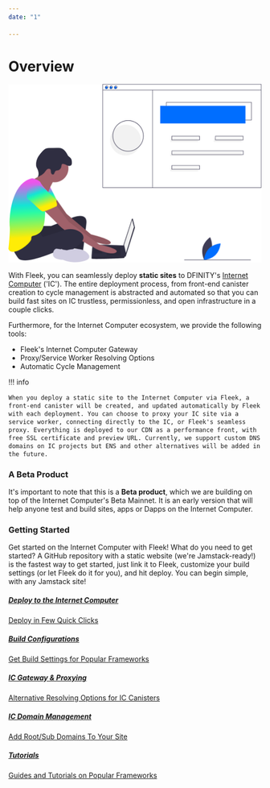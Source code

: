 ```yaml
---
date: "1"

---
```

# Overview

![](imgs/hero.png)

With Fleek, you can seamlessly deploy **static sites** to DFINITY's [Internet Computer](https://dfinity.org/) ('IC'). The entire deployment process, from front-end canister creation to cycle management is abstracted and automated so that you can build fast sites on IC trustless, permissionless, and open infrastructure in a couple clicks.

Furthermore, for the Internet Computer ecosystem, we provide the following tools:

- Fleek's Internet Computer Gateway
- Proxy/Service Worker Resolving Options
- Automatic Cycle Management

!!! info

    When you deploy a static site to the Internet Computer via Fleek, a front-end canister will be created, and updated automatically by Fleek with each deployment. You can choose to proxy your IC site via a service worker, connecting directly to the IC, or Fleek's seamless proxy. Everything is deployed to our CDN as a performance front, with free SSL certificate and preview URL. Currently, we support custom DNS domains on IC projects but ENS and other alternatives will be added in the future.

### A Beta Product
It's important to note that this is a **Beta product**, which we are building on top of the Internet Computer's Beta Mainnet. It is an early version that will help anyone test and build sites, apps or Dapps on the Internet Computer.

### Getting Started

Get started on the Internet Computer with Fleek! What do you need to get started? A GitHub repository with a static website (we're Jamstack-ready!) is the fastest way to get started, just link it to Fleek, customize your build settings (or let Fleek do it for you), and hit deploy. You can begin simple, with any Jamstack site!

<div class="prev-boxes-list">
  <a href="../site-deployment/#1-use-the-fleek-native-github-integration" class="prev-box">
    <h5>Deploy to the Internet Computer</h5>
    <p>Deploy in Few Quick Clicks</p>
  </a>
  <a href="../site-deployment/#3-configure-the-deployment-build-parameters" class="prev-box">
    <h5>Build Configurations</h5>
    <p>Get Build Settings for Popular Frameworks</p>
  </a>
    <a href="../ic-gateway-proxy/" class="prev-box">
    <h5>IC Gateway & Proxying</h5>
    <p>Alternative Resolving Options for IC Canisters</p>
  </a>
  <a href="../domain-management/" class="prev-box">
    <h5>IC Domain Management</h5>
    <p>Add Root/Sub Domains To Your Site</p>
  </a>
  </a>
    <a href="../../tutorials/hosting/" class="prev-box">
    <h5>Tutorials</h5>
    <p>Guides and Tutorials on Popular Frameworks</p>
  </a>
</div>
